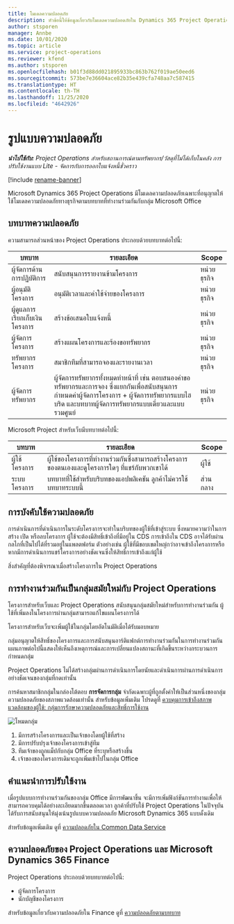 ```yaml
---
title: โมเดลความปลอดภัย
description: หัวข้อนี้ให้ข้อมูลเกี่ยวกับโมเดลความปลอดภัยใน Dynamics 365 Project Operations
author: stsporen
manager: Annbe
ms.date: 10/01/2020
ms.topic: article
ms.service: project-operations
ms.reviewer: kfend
ms.author: stsporen
ms.openlocfilehash: b01f3d88dd021895933bc863b762f019ae50eed6
ms.sourcegitcommit: 573be7e36604ace82b35e439cfa748aa7c587415
ms.translationtype: HT
ms.contentlocale: th-TH
ms.lasthandoff: 11/25/2020
ms.locfileid: "4642926"
---
```

# <a name="security-model"></a>รูปแบบความปลอดภัย

_**นำไปใช้กับ:** Project Operations สำหรับสถานการณ์ตามทรัพยากร/วัสดุที่ไม่ได้เก็บในคลัง การปรับใช้งานแบบ Lite - จัดการกับการออกใบแจ้งหนี้ชั่วคราว_

[!include [rename-banner](~/includes/cc-data-platform-banner.md)]

Microsoft Dynamics 365 Project Operations มีโมเดลความปลอดภัยเฉพาะที่อนุญาตให้ใช้โมเดลความปลอดภัยทางธุรกิจตามบทบาทที่ทำงานร่วมกันกับกลุ่ม Microsoft Office 


## <a name="security-roles"></a>บทบาทความปลอดภัย
ความสามารถส่วนหน้าของ Project Operations ประกอบด้วยบทบาทต่อไปนี้:

| บทบาท                          | รายละเอียด                                                                                                                                                                 | Scope |
|-------------------------------|-----------------------------------------------------------------------------------------------------------------------------------------------------------------------------|------|
| ผู้จัดการด้านการปฏิบัติการ              | สนับสนุนการรายงานข้ามโครงการ                                                                                                            | หน่วยธุรกิจ              |
| ผู้อนุมัติโครงการ              | อนุมัติเวลาและค่าใช้จ่ายของโครงการ                                                                                                                              | หน่วยธุรกิจ |
| ผู้ดูแลการเรียกเก็บเงินโครงการ | สร้างข้อเสนอใบแจ้งหนี้                                                                                                                                                 | หน่วยธุรกิจ |
| ผู้จัดการโครงการ               | สร้างแผนโครงการและร้องขอทรัพยากร                                                                                                                              | หน่วยธุรกิจ |
| ทรัพยากรโครงการ              | สมาชิกทีมที่สามารถจองและรายงานเวลา                                                                                                          | หน่วยธุรกิจ|
| ผู้จัดการทรัพยากร              | ผู้จัดการทรัพยากรทั้งหมดทำหน้าที่ เช่น ตอบสนองคำขอทรัพยากรและการจอง ซึ่งแยกกันเพื่อสนับสนุนการกำหนดค่าผู้จัดการโครงการ + ผู้จัดการทรัพยากรแบบไฮบริด และบทบาทผู้จัดการทรัพยากรแบบเดี่ยวและแบบรวมศูนย์ | หน่วยธุรกิจ |


Microsoft Project สำหรับเว็บมีบทบาทต่อไปนี้:

| บทบาท           | รายละเอียด                                                                                                        | Scope  |
|----------------|--------------------------------------------------------------------------------------------------------------------|--------|
| ผู้ใช้โครงการ   | ผู้ใช้ของโครงการที่ทำงานร่วมกันซึ่งสามารถสร้างโครงการของตนเองและดูโครงการใดๆ ที่แชร์กับพวกเขาได้ | ผู้ใช้   |
| ระบบโครงการ | บทบาทที่ใช้สำหรับบริบทของแอปพลิเคชัน ลูกค้าไม่ควรใช้บทบาทระบบนี้                                    | ส่วนกลาง |

## <a name="security-enforcement"></a>การบังคับใช้ความปลอดภัย
การดำเนินการที่ดำเนินการในระดับโครงการจะทำในบริบทของผู้ใช้ที่เข้าสู่ระบบ ซึ่งหมายความว่าในการสร้าง เปิด หรือลบโครงการ ผู้ใช้จะต้องมีสิทธิ์เข้าถึงที่มีอยู่ใน CDS การเข้าถึงใน CDS อาจได้รับผ่านกลไกที่เป็นไปได้ที่รวมอยู่ในแพลตฟอร์ม ตัวอย่างเช่น ผู้ใช้ที่มีขอบเขตใหญ่กว่าอาจเข้าถึงโครงการหรือหากมีการดำเนินการแชร์โครงการอย่างชัดเจนซึ่งให้สิทธิ์การเข้าถึงแก่ผู้ใช้

สิ่งสำคัญที่ต้องพิจารณาเมื่อสร้างโครงการใน Project Operations

## <a name="modern-group-collaboration-with-project-operations"></a>การทำงานร่วมกันเป็นกลุ่มสมัยใหม่กับ Project Operations
โครงการสำหรับเว็บและ Project Operations สนับสนุนกลุ่มสมัยใหม่สำหรับการทำงานร่วมกัน ผู้ใช้ที่เพิ่มลงในโครงการผ่านกลุ่มสามารถแก้ไขแผนโครงการได้

โครงการสำหรับเว็บจะเพิ่มผู้ใช้ในกลุ่มโดยอัตโนมัติเมื่อได้รับมอบหมาย

กลุ่มอนุญาตให้สิทธิ์ของโครงการและการสนับสนุนอาร์ติแฟกต์การทำงานร่วมกันในการทำงานร่วมกัน แผนภาพต่อไปนี้แสดงให้เห็นถึงเหตุการณ์และการเปลี่ยนแปลงสถานะที่เกิดขึ้นระหว่างกระบวนการกำหนดกลุ่ม

Project Operations ไม่ได้สร้างกลุ่มผ่านการดำเนินการโดยนัยและดำเนินการผ่านการดำเนินการอย่างชัดเจนของกลุ่มที่กดเท่านั้น

การค้นหาสมาชิกกลุ่มในกล่องโต้ตอบ **การจัดการกลุ่ม** จำกัดเฉพาะผู้ที่ถูกตั้งค่าให้เป็นส่วนหนึ่งของกลุ่มความปลอดภัยของสภาพแวดล้อมเท่านั้น สำหรับข้อมูลเพิ่มเติม โปรดดูที่ [ควบคุมการเข้าถึงสภาพแวดล้อมของผู้ใช้: กลุ่มการรักษาความปลอดภัยและสิทธิ์การใช้งาน](https://docs.microsoft.com/power-platform/admin/control-user-access)

![โหมดกลุ่ม](./media/groupsmode.png)

1. มีการสร้างโครงการและเป็นเจ้าของโดยผู้ใช้ที่สร้าง
2. มีการปรับปรุงเจ้าของโครงการเข้าสู่ทีม
3. ทีมเจ้าของถูกแม็ปกับกลุ่ม Office ที่ระบุหรือสร้างขึ้น
4. เจ้าของของโครงการเดิมจะถูกเพิ่มเข้าไปในกลุ่ม Office

## <a name="deployment-recommendation"></a>คำแนะนำการปรับใช้งาน
เมื่อรูปแบบการทำงานร่วมกันของกลุ่ม Office มีการพัฒนาขึ้น จะมีการเพิ่มฟังก์ชันการทำงานเพื่อให้สามารถควบคุมได้อย่างละเอียดมากขึ้นตลอดเวลา ลูกค้าที่ปรับใช้ Project Operations ในปัจจุบันได้รับการสนับสนุนให้มุ่งเน้นรูปแบบความปลอดภัย Microsoft Dynamics 365 แบบดั้งเดิม

สำหรับข้อมูลเพิ่มเติม ดูที่ [ความปลอดภัยใน Common Data Service](https://docs.microsoft.com/power-platform/admin/wp-security)

## <a name="project-operations-and-microsoft-dynamics-365-finance-security"></a>ความปลอดภัยของ Project Operations และ Microsoft Dynamics 365 Finance
Project Operations ประกอบด้วยบทบาทต่อไปนี้:

- ผู้จัดการโครงการ
- นักบัญชีของโครงการ

สำหรับข้อมูลเกี่ยวกับความปลอดภัยใน Finance ดูที่ [ความปลอดภัยตามบทบาท](https://docs.microsoft.com/dynamics365/fin-ops-core/dev-itpro/sysadmin/role-based-security)


